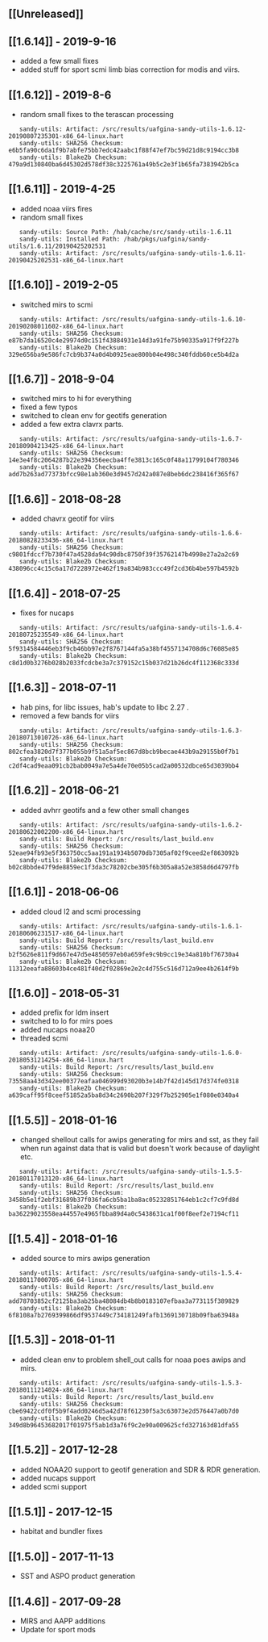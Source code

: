 ## [[Unreleased]]

## [[1.6.14]] - 2019-9-16
- added a few small fixes
- added stuff for sport scmi limb bias correction for modis and viirs.

## [[1.6.12]] - 2019-8-6
- random small fixes to the terascan processing

```
   sandy-utils: Artifact: /src/results/uafgina-sandy-utils-1.6.12-20190807235301-x86_64-linux.hart
   sandy-utils: SHA256 Checksum: e6b5fa90c6da1f9b7abfe75bb7edc42aabc1f88f47ef7bc59d21d8c9194cc3b8
   sandy-utils: Blake2b Checksum: 479a9d130840ba6d45302d578df38c3225761a49b5c2e3f1b65fa7383942b5ca
```

## [[1.6.11]] - 2019-4-25
- added noaa viirs fires
- random small fixes
```
   sandy-utils: Source Path: /hab/cache/src/sandy-utils-1.6.11
   sandy-utils: Installed Path: /hab/pkgs/uafgina/sandy-utils/1.6.11/20190425202531
   sandy-utils: Artifact: /src/results/uafgina-sandy-utils-1.6.11-20190425202531-x86_64-linux.hart
```

## [[1.6.10]] - 2019-2-05
- switched mirs to scmi
```
   sandy-utils: Artifact: /src/results/uafgina-sandy-utils-1.6.10-20190208011602-x86_64-linux.hart
   sandy-utils: SHA256 Checksum: e87b7da16520c4e29974d0c151f43884931e14d3a91fe75b90335a917f9f227b
   sandy-utils: Blake2b Checksum: 329e656ba9e586fc7cb9b374a0d4b0925eae800b04e498c340fddb60ce5b4d2a
```


## [[1.6.7]] - 2018-9-04
- switched mirs to hi for everything
- fixed a few typos
- switched to clean env for geotifs generation
- added a few extra clavrx parts.

```
   sandy-utils: Artifact: /src/results/uafgina-sandy-utils-1.6.7-20180904213425-x86_64-linux.hart
   sandy-utils: SHA256 Checksum: 14e3e4f8c2064287b22e394356eecba4ffe3813c165c0f48a11799104f780346
   sandy-utils: Blake2b Checksum: add7b263ad77373bfcc98e1ab360e3d9457d242a087e8beb6dc238416f365f67
```



## [[1.6.6]] - 2018-08-28
- added chavrx geotif for viirs

```
   sandy-utils: Artifact: /src/results/uafgina-sandy-utils-1.6.6-20180828233436-x86_64-linux.hart
   sandy-utils: SHA256 Checksum: c9801fdccf7b730f47a4528da94c90dbc8750f39f35762147b4998e27a2a2c69
   sandy-utils: Blake2b Checksum: 438096cc4c15c6a17d7228972e462f19a834b983ccc49f2cd36b4be597b4592b
```

## [[1.6.4]] - 2018-07-25
- fixes for nucaps
```
   sandy-utils: Artifact: /src/results/uafgina-sandy-utils-1.6.4-20180725235549-x86_64-linux.hart
   sandy-utils: SHA256 Checksum: 5f9314584446eb3f9cb46bb97e2f8767144fa5a38bf4557134708d6c76085e85
   sandy-utils: Blake2b Checksum: c8d1d0b3276b028b2033fcdcbe3a7c379152c15b037d21b26dc4f112368c333d
```


## [[1.6.3]] - 2018-07-11
- hab pins, for libc issues, hab's update to libc 2.27 .
- removed a few bands for viirs

```
   sandy-utils: Artifact: /src/results/uafgina-sandy-utils-1.6.3-20180713010726-x86_64-linux.hart
   sandy-utils: SHA256 Checksum: 802cfea3820d7f377b055b9f51a5af5ec867d8bcb9becae443b9a29155b0f7b1
   sandy-utils: Blake2b Checksum: c2df4cad9eaa091cb2bab0049a7e5a4de70e05b5cad2a00532dbce65d3039bb4
```


## [[1.6.2]] - 2018-06-21
- added avhrr geotifs and a few other small changes

```
   sandy-utils: Artifact: /src/results/uafgina-sandy-utils-1.6.2-20180622002200-x86_64-linux.hart
   sandy-utils: Build Report: /src/results/last_build.env
   sandy-utils: SHA256 Checksum: 52eae94fb93e5f363750cc5aa191a1934b5070db7305af02f9ceed2ef863092b
   sandy-utils: Blake2b Checksum: b02c8bbde47f9de8859ec1f3da3c78202cbe305f6b305a8a52e3858d6d4797fb
```

## [[1.6.1]] - 2018-06-06
- added cloud l2 and scmi processing

```
   sandy-utils: Artifact: /src/results/uafgina-sandy-utils-1.6.1-20180606231517-x86_64-linux.hart
   sandy-utils: Build Report: /src/results/last_build.env
   sandy-utils: SHA256 Checksum: b2f5626e811f9d667e47d5e4850597eb0a659fe9c9b9cc19e34a810bf76730a4
   sandy-utils: Blake2b Checksum: 11312eeafa88603b4ce481f40d2f02869e2e2c4d755c516d712a9ee4b2614f9b
```


## [[1.6.0]] - 2018-05-31
- added prefix for ldm insert
- switched to lo for mirs poes
- added nucaps noaa20
- threaded scmi

```
   sandy-utils: Artifact: /src/results/uafgina-sandy-utils-1.6.0-20180531214254-x86_64-linux.hart
   sandy-utils: Build Report: /src/results/last_build.env
   sandy-utils: SHA256 Checksum: 73558aa43d342ee00377eafaa046999d93020b3e14b7f42d145d17d374fe0318
   sandy-utils: Blake2b Checksum: a639caff95f8ceef51852a5ba8d34c2690b207f329f7b252905e1f080e0340a4
```


## [[1.5.5]] - 2018-01-16
- changed shellout calls for awips generating for mirs and sst, as they fail when run against data that is valid but doesn't work because of daylight etc. 
```
   sandy-utils: Artifact: /src/results/uafgina-sandy-utils-1.5.5-20180117013120-x86_64-linux.hart
   sandy-utils: Build Report: /src/results/last_build.env
   sandy-utils: SHA256 Checksum: 3458b5e1f2ebf31689b37f036fa6cb5ba1ba8ac05232851764eb1c2cf7c9fd8d
   sandy-utils: Blake2b Checksum: ba36229023558ea44557e4965fbba89d4a0c5438631ca1f00f8eef2e7194cf11
```

## [[1.5.4]] - 2018-01-16
- added source to mirs awips generation 
```
   sandy-utils: Artifact: /src/results/uafgina-sandy-utils-1.5.4-20180117000705-x86_64-linux.hart
   sandy-utils: Build Report: /src/results/last_build.env
   sandy-utils: SHA256 Checksum: add78703852cf2125ba3ab25ba48084db4b8b0183107efbaa3a773115f389829
   sandy-utils: Blake2b Checksum: 6f8108a7b2769399866df9537449c734181249fafb1369130718b09fba63948a
```
## [[1.5.3]] - 2018-01-11
- added clean env to problem shell_out calls for noaa poes awips and mirs. 
```
   sandy-utils: Artifact: /src/results/uafgina-sandy-utils-1.5.3-20180111214024-x86_64-linux.hart
   sandy-utils: Build Report: /src/results/last_build.env
   sandy-utils: SHA256 Checksum: cbe69422cdf0f5b9f4add0246d5a42d78f61230f5a3c63073e2d576447a0b7d0
   sandy-utils: Blake2b Checksum: 349d8b96453682017f01975f5ab1d3a76f9c2e90a009625cfd327163d81dfa55
```
## [[1.5.2]] - 2017-12-28
- added NOAA20 support to geotif generation and SDR & RDR generation. 
- added nucaps support
- added scmi support
## [[1.5.1]] - 2017-12-15
- habitat and bundler fixes

## [[1.5.0]] - 2017-11-13
- SST and ASPO product generation

## [[1.4.6]] - 2017-09-28
- MIRS and AAPP additions
- Update for sport mods

